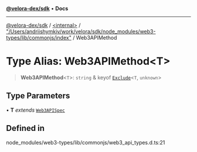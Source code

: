 [**@velora-dex/sdk**](../../../../README.md) • **Docs**

***

[@velora-dex/sdk](../../../../globals.md) / [\<internal\>](../../../README.md) / ["/Users/andriishymkiv/work/velora/sdk/node\_modules/web3-types/lib/commonjs/index"](../README.md) / Web3APIMethod

# Type Alias: Web3APIMethod\<T\>

> **Web3APIMethod**\<`T`\>: `string` & keyof [`Exclude`](../../../type-aliases/Exclude.md)\<`T`, `unknown`\>

## Type Parameters

• **T** *extends* [`Web3APISpec`](../../../type-aliases/Web3APISpec.md)

## Defined in

node\_modules/web3-types/lib/commonjs/web3\_api\_types.d.ts:21
